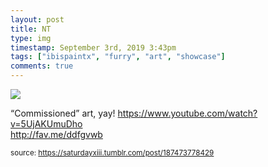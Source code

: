 ```yaml
---
layout: post
title: NT
type: img
timestamp: September 3rd, 2019 3:43pm
tags: ["ibispaintx", "furry", "art", "showcase"]
comments: true
---
```

<img src="https://saturdayxiii.github.io/media/187473778429.png"/>

“Commissioned” art, yay!
<a href="https://www.youtube.com/watch?v=5UjAKUmuDho" target="_blank">https://www.youtube.com/watch?v=5UjAKUmuDho</a><br/>
<a href="http://fav.me/ddfgvwb" target="_blank">http://fav.me/ddfgvwb</a><br/>
 
  
<small>source: https://saturdayxiii.tumblr.com/post/187473778429</small>
